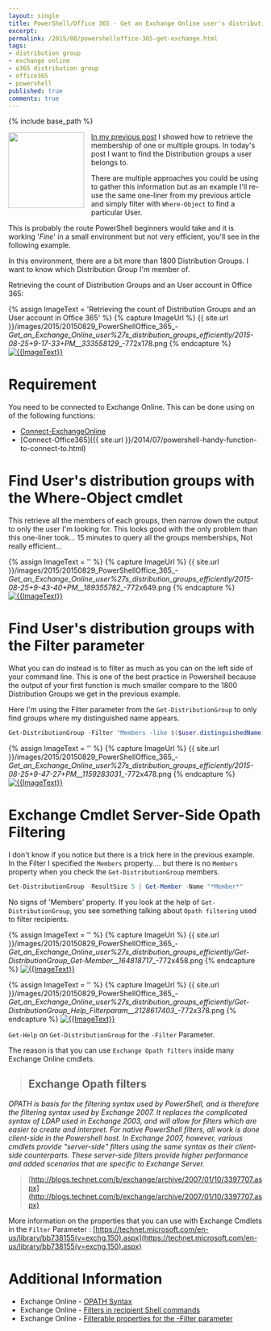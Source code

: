 ```yaml
---
layout: single
title: PowerShell/Office 365 - Get an Exchange Online user's distribution groups efficiently
excerpt: 
permalink: /2015/08/powershelloffice-365-get-exchange.html
tags: 
- distribution group
- exchange online
- o365 distribution group
- office365
- powershell
published: true
comments: true
---
```

{% include base_path %}

<a href="{{ site.url }}/images/2015/20150829_PowerShellOffice_365_-_Get_an_Exchange_Online_user%27s_distribution_groups_efficiently/Outlook-2013-Logo-256x256__580073936__-256x256.png" imageanchor="1" style="clear: left; float: left; margin-bottom: 1em; margin-right: 1em;"><img border="0" height="150" src="{{ site.url }}/images/2015/20150829_PowerShellOffice_365_-_Get_an_Exchange_Online_user%27s_distribution_groups_efficiently/Outlook-2013-Logo-256x256__307945277__-200x200.png" width="150" /></a>

<a href="{{ site.url }}/2015/08/powershello365-get-distribution-groups.html#more" target="_blank">In my previous post</a> I showed how to retrieve the membership of one or multiple groups. In today's post I want to find the Distribution groups a user belongs to.

There are multiple approaches you could be using to gather this information but as an example I'll re-use the same one-liner from my previous article and simply filter with `Where-Object` to find a particular User.

This is probably the route PowerShell beginners would take and it is working '<i>Fine</i>' in a small environment but not very efficient, you'll see in the following example.

In this environment, there are a bit more than 1800 Distribution Groups. I want to know which Distribution Group I'm member of.

Retrieving the count of Distribution Groups and an User account in Office 365:

{% assign ImageText = 'Retrieving the count of Distribution Groups and an User account in Office 365' %}
{% capture ImageUrl %}
{{ site.url }}/images/2015/20150829_PowerShellOffice_365_-_Get_an_Exchange_Online_user%27s_distribution_groups_efficiently/2015-08-25+9-17-33+PM__333558129__-772x178.png
{% endcapture %}
[![{{ImageText}}]({{ImageUrl}})]({{ImageUrl}})


# Requirement

You need to be connected to Exchange Online. This can be done using on of the following functions:

* [Connect-ExchangeOnline](https://github.com/lazywinadmin/PowerShell/blob/master/EXCHANGE-Connect-ExchangeOnline/Connect-ExchangeOnline.ps1)
* [Connect-Office365]({{ site.url }}/2014/07/powershell-handy-function-to-connect-to.html)


# Find User's distribution groups with the Where-Object cmdlet


This retrieve all the members of each groups, then narrow down the output to only the user I'm looking for. This looks good with the only problem than this one-liner took... 15 minutes to query all the groups memberships, Not really efficient...

{% assign ImageText = '' %}
{% capture ImageUrl %}
{{ site.url }}/images/2015/20150829_PowerShellOffice_365_-_Get_an_Exchange_Online_user%27s_distribution_groups_efficiently/2015-08-25+9-43-40+PM__189355782__-772x649.png
{% endcapture %}
[![{{ImageText}}]({{ImageUrl}})]({{ImageUrl}})

# Find User's distribution groups with the Filter parameter

What you can do instead is to filter as much as you can on the left side of your command line.
This is one of the best practice in Powershell because the output of your first function is much smaller compare to the 1800 Distribution Groups we get in the previous example.

Here I'm using the Filter parameter from the `Get-DistributionGroup` to only find groups where my distinguished name appears.


```powershell
Get-DistributionGroup -Filter "Members -like $($user.distinguishedName)"
```


{% assign ImageText = '' %}
{% capture ImageUrl %}
{{ site.url }}/images/2015/20150829_PowerShellOffice_365_-_Get_an_Exchange_Online_user%27s_distribution_groups_efficiently/2015-08-25+9-47-27+PM__1159283031__-772x478.png
{% endcapture %}
[![{{ImageText}}]({{ImageUrl}})]({{ImageUrl}})


# Exchange Cmdlet Server-Side Opath Filtering

I don't know if you notice but there is a trick here in the previous example.
In the Filter I specified the `Members` property.... but there is no `Members` property when you check the `Get-DistributionGroup` members.

```powershell
Get-DistributionGroup -ResultSize 5 | Get-Member -Name "*Member*"
```

No signs of 'Members' property. If you look at the help of `Get-DistributionGroup`, you see something talking about `Opath filtering` used to filter recipients.

{% assign ImageText = '' %}
{% capture ImageUrl %}
{{ site.url }}/images/2015/20150829_PowerShellOffice_365_-_Get_an_Exchange_Online_user%27s_distribution_groups_efficiently/Get-DistributionGroup_Get-Member__164818717__-772x458.png
{% endcapture %}
[![{{ImageText}}]({{ImageUrl}})]({{ImageUrl}})

{% assign ImageText = '' %}
{% capture ImageUrl %}
{{ site.url }}/images/2015/20150829_PowerShellOffice_365_-_Get_an_Exchange_Online_user%27s_distribution_groups_efficiently/Get-DistributionGroup_Help_Filterparam__2128617403__-772x378.png
{% endcapture %}
[![{{ImageText}}]({{ImageUrl}})]({{ImageUrl}})

`Get-Help` on `Get-DistributionGroup` for the `-Filter` Parameter.

The reason is that you can use `Exchange Opath filters` inside many Exchange Online cmdlets.

> ## Exchange Opath filters
<i>OPATH is basis for the filtering syntax used by PowerShell, and is therefore the filtering syntax used by Exchange 2007. It replaces the complicated syntax of LDAP used in Exchange 2003, and will allow for filters which are easier to create and interpret. For native PowerShell filters, all work is done client-side in the Powershell host. In Exchange 2007, however, various cmdlets provide "server-side" filters using the same syntax as their client-side counterparts. These server-side filters provide higher performance and added scenarios that are specific to Exchange Server.</i>
> [http://blogs.technet.com/b/exchange/archive/2007/01/10/3397707.aspx](http://blogs.technet.com/b/exchange/archive/2007/01/10/3397707.aspx)

More information on the properties that you can use with Exchange Cmdlets in the `Filter` Parameter : [https://technet.microsoft.com/en-us/library/bb738155(v=exchg.150).aspx](https://technet.microsoft.com/en-us/library/bb738155(v=exchg.150).aspx)

# Additional Information

* Exchange Online - <a href="https://technet.microsoft.com/en-us/library/bb124268(v=exchg.150).aspx#OPATH" target="_blank">OPATH Syntax</a>
* Exchange Online - <a href="https://technet.microsoft.com/en-us/library/bb124268(v=exchg.150).aspx" target="_blank">Filters in recipient Shell commands</a>
* Exchange Online - <a href="https://technet.microsoft.com/en-us/library/bb738155(v=exchg.150).aspx" target="_blank">Filterable properties for the -Filter parameter</a>